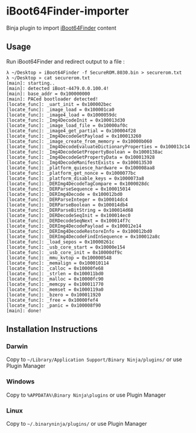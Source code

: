 # iBoot64Finder-importer

Binja plugin to import [iBoot64Finder](https://github.com/haiyuidesu/iBoot64Finder) content

## Usage

Run iBoot64Finder and redirect output to a file :
```
λ ~/Desktop » iBoot64Finder -f SecureROM.8030.bin > securerom.txt
λ ~/Desktop » cat securerom.txt 
[main]: starting..
[main]: detected iBoot-4479.0.0.100.4!
[main]: base_addr = 0x100000000
[main]: PACed bootloader detected!
[locate_func]: _uart_init = 0x100002bec
[locate_func]: _image_load = 0x100001ca0
[locate_func]: _image4_load = 0x1000059dc
[locate_func]: _Img4DecodeInit = 0x100013d30
[locate_func]: _image_load_file = 0x10000af0c
[locate_func]: _image4_get_partial = 0x100004f28
[locate_func]: _Img4DecodeGetPayload = 0x100013260
[locate_func]: _image_create_from_memory = 0x10000b060
[locate_func]: _Img4DecodeEvaluateDictionaryProperties = 0x100013c14
[locate_func]: _Img4DecodeGetPropertyBoolean = 0x1000138ac
[locate_func]: _Img4DecodeGetPropertyData = 0x100013928
[locate_func]: _Img4DecodeManifestExists = 0x100013530
[locate_func]: _platform_quiesce_hardware = 0x100008aa8
[locate_func]: _platform_get_nonce = 0x1000077bc
[locate_func]: _platform_disable_keys = 0x1000073a8
[locate_func]: _DERImg4DecodeTagCompare = 0x1000028dc
[locate_func]: _DERParseSequence = 0x100015014
[locate_func]: _DERImg4Decode = 0x100012bd0
[locate_func]: _DERParseInteger = 0x100014dc4
[locate_func]: _DERParseBoolean = 0x100014db4
[locate_func]: _DERParseBitString = 0x100014d68
[locate_func]: _DERDecodeSeqInit = 0x100014ec0
[locate_func]: _DERDecodeSeqNext = 0x100014f7c
[locate_func]: _DERImg4DecodePayload = 0x100012e14
[locate_func]: _DERImg4DecodeRestoreInfo = 0x100012bd0
[locate_func]: _DERImg4DecodeFindInSequence = 0x100012a8c
[locate_func]: _load_sepos = 0x10000261c
[locate_func]: _usb_core_start = 0x10000e154
[locate_func]: _usb_core_init = 0x10000df9c
[locate_func]: _mmu_kvtop = 0x100000548
[locate_func]: _memalign = 0x100010114
[locate_func]: _calloc = 0x10000fe68
[locate_func]: _strlen = 0x100011bd0
[locate_func]: _malloc = 0x10000fc90
[locate_func]: _memcpy = 0x100011770
[locate_func]: _memset = 0x1000119a0
[locate_func]: _bzero = 0x100011920
[locate_func]: _free = 0x10000fef4
[locate_func]: _panic = 0x100008f90
[main]: done!
```


## Installation Instructions

### Darwin

Copy to `~/Library/Application Support/Binary Ninja/plugins/` or use Plugin Manager

### Windows

Copy to `%APPDATA%\Binary Ninja\plugins` or use Plugin Manager

### Linux

Copy to `~/.binaryninja/plugins/` or use Plugin Manager

